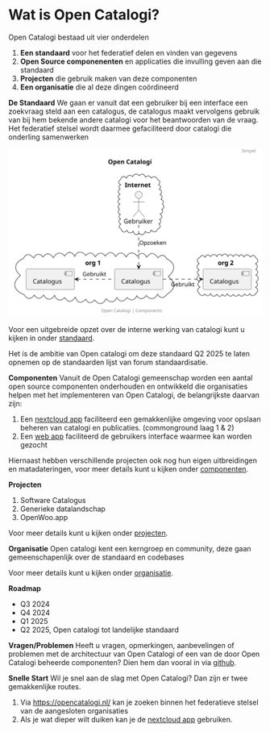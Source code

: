 # Wat is Open Catalogi?
Open Catalogi bestaad uit vier onderdelen

1. **Een standaard** voor het federatief delen en vinden van gegevens
2. **Open Source componenenten** en applicaties die invulling geven aan die standaard
3. **Projecten** die gebruik maken van deze componenten 
4. **Een organisatie** die al deze dingen coördineerd

**De Standaard**
We gaan er vanuit dat een gebruiker bij een interface een zoekvraag steld aan een catalogus, de catalogus maakt vervolgens gebruik van bij hem bekende andere catalogi voor het beantwoorden van de vraag. Het federatief stelsel wordt daarmee gefaciliteerd door catalogi die onderling samenwerken

![UML Diagram van OpenCatalogi](https://raw.githubusercontent.com/OpenCatalogi/.github/main/docs/handleidingen/components_simple.svg "UML Diagram van OpenCatalogi")

Voor een uitgebreide opzet over de interne werking van catalogi kunt u kijken in onder [standaard](/Docs/Standaard/). 

Het is de ambitie van Open catalogi om deze standaard Q2 2025 te laten opnemen op de standaarden lijst van forum standaardisatie.

**Componenten**
Vanuit de Open Catalogi gemeenschap worden een aantal open source componenten onderhouden en ontwikkeld die organisaties helpen met het implementeren van Open Catalogi, de belangrijkste daarvan zijn:

1. Een [nextcloud app](https://github.com/ConductionNL/opencatalogi) faciliteerd een gemakkenlijke omgeving voor opslaan beheren van catalogi en publicaties. (commonground laag 1 & 2)
2. Een [web app](https://github.com/OpenCatalogi/web-app) faciliteerd de gebruikers interface waarmee kan worden gezocht

Hiernaast hebben verschillende projecten ook nog hun eigen uitbreidingen en matadateringen, voor meer details kunt u kijken onder [componenten](Docs/Componenten/). 

**Projecten**

1. Software Catalogus
2. Generieke datalandschap
3. OpenWoo.app 

Voor meer details kunt u kijken onder [projecten](Docs/Projecten/). 

**Organisatie**
Open catalogi kent een kerngroep en community, deze gaan gemeenschapenlijk over de standaard en codebases

Voor meer details kunt u kijken onder [organisatie](Docs/Organisatie/). 

**Roadmap**

- Q3 2024
- Q4 2024
- Q1 2025
- Q2 2025, Open catalogi tot landelijke standaard

**Vragen/Problemen**
Heeft u vragen, opmerkingen, aanbevelingen of problemen met de architectuur van Open Catalogi of een van de door Open Catalogi beheerde componenten? Dien hem dan vooral in via [github](https://github.com/OpenCatalogi/.github/issues/new/choose).

**Snelle Start**
Wil je snel aan de slag met Open Catalogi? Dan zijn er twee gemakkenlijke routes.

1. Via https://opencatalogi.nl/ kan je zoeken binnen het federatieve stelsel van de aangesloten organisaties
2. Als je wat dieper wilt duiken kan je de [nextcloud app](https://github.com/ConductionNL/opencatalogi) gebruiken.



